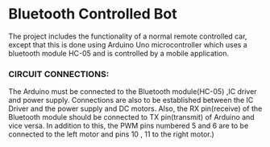 # Bluetooth Controlled Bot
The project includes the functionality of a normal remote controlled car, except that this is done using Arduino Uno microcontroller which uses a bluetooth module HC-05 and is controlled by a mobile application. 
 
### CIRCUIT CONNECTIONS:

The Arduino must be connected to the Bluetooth module(HC-05) ,IC driver and power supply. Connections are also to be established between the IC Driver and the power supply and DC motors. Also, the RX pin(receive) of the Bluetooth module should be connected to TX pin(transmit) of Arduino and vice versa. In addition to this, the PWM pins numbered 5 and 6 are to be connected to the left motor and pins 10 , 11 to the right motor.)
